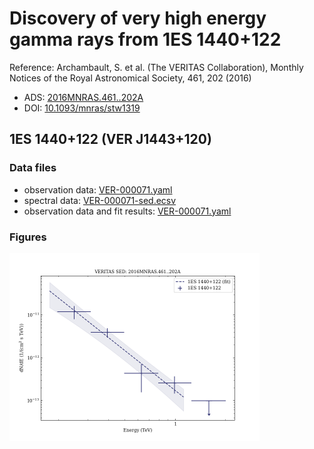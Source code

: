 # Discovery of very high energy gamma rays from 1ES 1440+122

Reference:
Archambault, S. et al. (The VERITAS Collaboration), Monthly Notices of the Royal Astronomical Society, 461, 202 (2016)

- ADS: [2016MNRAS.461..202A](http://adsabs.harvard.edu/abs/2016MNRAS.461..202A)
- DOI: [10.1093/mnras/stw1319](https://doi.org/10.1093/mnras/stw1319)

## 1ES 1440+122 (VER J1443+120)
### Data files

- observation data: [VER-000071.yaml](VER-000071.yaml)
- spectral data: [VER-000071-sed.ecsv](VER-000071-sed.ecsv)
- observation data and fit results: [VER-000071.yaml](VER-000071.yaml)


### Figures

<img src="figures/2016MNRAS.461..202A-VER-71-1-sed.png" alt="drawing" width="400"/>
